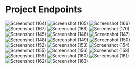 <h1>Project Endpoints</h1>
<img src="https://github.com/user-attachments/assets/943c2f98-8f5e-4ccf-b337-b5e0112ff463" alt="Screenshot (164)">
<img src="https://github.com/user-attachments/assets/892b796e-9030-4b47-bcca-7a97156319c8" alt="Screenshot (165)">
<img src="https://github.com/user-attachments/assets/394e2e35-3a64-438f-9d8a-dbcd009a3f79" alt="Screenshot (166)">
<img src="https://github.com/user-attachments/assets/59aa798f-6012-439c-a976-97c42739a741" alt="Screenshot (167)">
<img src="https://github.com/user-attachments/assets/20dfcc3b-2b8b-45c3-961a-e84231472d6b" alt="Screenshot (168)">
<img src="https://github.com/user-attachments/assets/d34e27d7-837f-48e8-9d32-85623cfbb30a" alt="Screenshot (170)">
<img src="https://github.com/user-attachments/assets/bb828ffd-adbe-4919-b298-343575935c2d" alt="Screenshot (145)">
<img src="https://github.com/user-attachments/assets/30e3b9c3-49db-4d45-b9ca-3671b158e4bb" alt="Screenshot (146)">
<img src="https://github.com/user-attachments/assets/26eb5fcf-814f-42c8-aef2-3c4f2ed6f243" alt="Screenshot (147)">
<img src="https://github.com/user-attachments/assets/05ce265d-434f-433f-b9ae-d3042c8ad42f" alt="Screenshot (148)">
<img src="https://github.com/user-attachments/assets/aeeb6695-c82e-4071-a8b8-29823299816c" alt="Screenshot (149)">
<img src="https://github.com/user-attachments/assets/c7f864eb-ab11-4f21-b751-a09c8ec6d4a5" alt="Screenshot (150)">
<img src="https://github.com/user-attachments/assets/2761c470-0d38-49b8-b641-b6e86603f90f" alt="Screenshot (152)">
<img src="https://github.com/user-attachments/assets/a48345fb-a187-45e0-a5b7-49cbba62ac7a" alt="Screenshot (153)">
<img src="https://github.com/user-attachments/assets/ca62d4cc-7d18-42f4-b966-63dd90852bf6" alt="Screenshot (154)">
<img src="https://github.com/user-attachments/assets/14bb07b2-0608-46fd-96a2-91fd09050bf0" alt="Screenshot (155)">
<img src="https://github.com/user-attachments/assets/f5d39f47-5b55-44f4-9f22-cac64cdc6e5f" alt="Screenshot (156)">
<img src="https://github.com/user-attachments/assets/a41ec244-be75-4311-952a-9d9bdab5814a" alt="Screenshot (158)">
<img src="https://github.com/user-attachments/assets/5b4e9e7e-0a86-42ae-91fc-d6981f9f4cdb" alt="Screenshot (159)">
<img src="https://github.com/user-attachments/assets/1930745f-fa6b-46a6-9a9d-fadf0fe197d8" alt="Screenshot (160)">
<img src="https://github.com/user-attachments/assets/fd5e27e5-8186-4663-b7cf-3589a4681ae9" alt="Screenshot (161)">
<img src="https://github.com/user-attachments/assets/55670e8e-dceb-40ab-83a5-b607bb0d7c17" alt="Screenshot (162)">
<img src="https://github.com/user-attachments/assets/73c0a749-a298-4e05-85b2-5017b4c2c80a" alt="Screenshot (163)">
